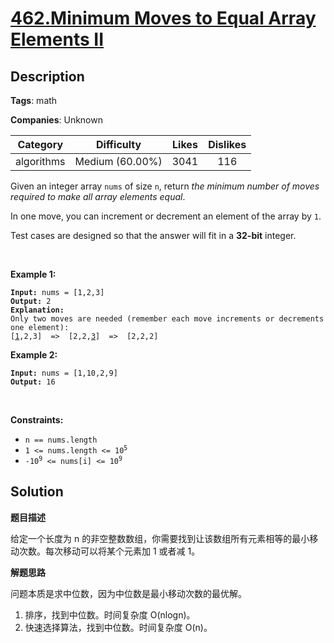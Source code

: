 # [462.Minimum Moves to Equal Array Elements II](https://leetcode.com/problems/minimum-moves-to-equal-array-elements-ii/description/)

## Description

**Tags**: math

**Companies**: Unknown

|  Category  |   Difficulty    | Likes | Dislikes |
| :--------: | :-------------: | :---: | :------: |
| algorithms | Medium (60.00%) | 3041  |   116    |

<p>Given an integer array <code>nums</code> of size <code>n</code>, return <em>the minimum number of moves required to make all array elements equal</em>.</p>
<p>In one move, you can increment or decrement an element of the array by <code>1</code>.</p>
<p>Test cases are designed so that the answer will fit in a <strong>32-bit</strong> integer.</p>
<p>&nbsp;</p>
<p><strong class="example">Example 1:</strong></p>
<pre><code><strong>Input:</strong> nums = [1,2,3]
<strong>Output:</strong> 2
<strong>Explanation:</strong>
Only two moves are needed (remember each move increments or decrements one element):
[<u>1</u>,2,3]  =&gt;  [2,2,<u>3</u>]  =&gt;  [2,2,2]</code></pre>
<p><strong class="example">Example 2:</strong></p>
<pre><code><strong>Input:</strong> nums = [1,10,2,9]
<strong>Output:</strong> 16</code></pre>
<p>&nbsp;</p>
<p><strong>Constraints:</strong></p>
<ul>
  <li><code>n == nums.length</code></li>
  <li><code>1 &lt;= nums.length &lt;= 10<sup>5</sup></code></li>
  <li><code>-10<sup>9</sup> &lt;= nums[i] &lt;= 10<sup>9</sup></code></li>
</ul>

## Solution

**题目描述**

给定一个长度为 n 的非空整数数组，你需要找到让该数组所有元素相等的最小移动次数。每次移动可以将某个元素加 1 或者减 1。

**解题思路**

问题本质是求中位数，因为中位数是最小移动次数的最优解。

1. 排序，找到中位数。时间复杂度 O(nlogn)。
2. 快速选择算法，找到中位数。时间复杂度 O(n)。
